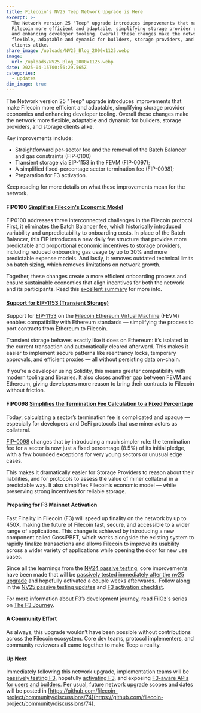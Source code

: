 ```yaml
---
title: Filecoin’s NV25 Teep Network Upgrade is Here
excerpt: >-
  The Network version 25 "Teep" upgrade introduces improvements that make
  Filecoin more efficient and adaptable, simplifying storage provider economics
  and enhancing developer tooling. Overall these changes make the network more
  flexible, adaptable and dynamic for builders, storage providers, and storage
  clients alike.
share_image: /uploads/NV25_Blog_2000x1125.webp
image:
  url: /uploads/NV25_Blog_2000x1125.webp
date: 2025-04-15T00:56:29.565Z
categories:
  - updates
dim_image: true
---
```


The Network version 25 "Teep" upgrade introduces improvements that make Filecoin more efficient and adaptable, simplifying storage provider economics and enhancing developer tooling. Overall these changes make the network more flexible, adaptable and dynamic for builders, storage providers, and storage clients alike.

Key improvements include: 

- Straightforward per-sector fee and the removal of the Batch Balancer and gas constraints (FIP-0100)
- Transient storage via EIP-1153 in the FEVM (FIP-0097); 
- A simplified fixed-percentage sector termination fee (FIP-0098); 
- Preparation for F3 activation.

Keep reading for more details on what these improvements mean for the network.

#### FIP0100 [Simplifies Filecoin's Economic Model](https://github.com/filecoin-project/FIPs/blob/master/FIPS/fip-0100.md)

FIP0100 addresses three interconnected challenges in the Filecoin protocol. First, it eliminates the Batch Balancer fee, which historically introduced variability and unpredictability to onboarding costs. In place of the Batch Balancer, this FIP introduces a new daily fee structure that provides more predictable and proportional economic incentives to storage providers, including reduced onboarding gas usage by up to 30% and more predictable expense models. And lastly, it removes outdated technical limits on batch sizing, which removes limitations on network growth. 

Together, these changes create a more efficient onboarding process and ensure sustainable economics that align incentives for both the network and its participants. Read this [excellent summary](https://github.com/filecoin-project/FIPs/discussions/1105#discussioncomment-12647755) for more info.

#### [Support for EIP-1153 (Transient Storage)](https://github.com/filecoin-project/FIPs/blob/master/FIPS/fip-0097.md)

Support for [EIP-1153](https://link.mail.beehiiv.com/ss/c/u001.WQITBXa8BlDy8iQveXaZRPKYlw94MOpPtJNVpYNLPOBW_i_EG87bFLKyU1Famzdv-HFAakHzNXeXgYxSevMYmQDIbhFNm9-1LF0YT3U5A7EbtADSJvHsJdQccVQ32VSh/4f9/l-VVsNIaQmS1yIhDl75j8A/h6/h001.jXkhAMQETW1SNF_GqI-zLS-2bvosVfyGSUMZL7frMbs) on the [Filecoin Ethereum Virtual Machine](https://fvm.filecoin.io) (FEVM) enables compatibility with Ethereum standards — simplifying the process to port contracts from Ethereum to Filecoin. 

Transient storage behaves exactly like it does on Ethereum: it’s isolated to the current transaction and automatically cleared afterward. This makes it easier to implement secure patterns like reentrancy locks, temporary approvals, and efficient proxies — all without persisting data on-chain.

If you’re a developer using Solidity, this means greater compatibility with modern tooling and libraries. It also closes another gap between FEVM and Ethereum, giving developers more reason to bring their contracts to Filecoin without friction.

#### FIP0098 [Simplifies the Termination Fee Calculation to a Fixed Percentage](https://github.com/filecoin-project/FIPs/blob/master/FIPS/fip-0098.md)

Today, calculating a sector’s termination fee is complicated and opaque — especially for developers and DeFi protocols that use miner actors as collateral.

[FIP-0098](https://github.com/filecoin-project/FIPs/blob/master/FIPS/fip-0098.md) changes that by introducing a much simpler rule: the termination fee for a sector is now just a fixed percentage (8.5%) of its initial pledge, with a few bounded exceptions for very young sectors or unusual edge cases.

This makes it dramatically easier for Storage Providers to reason about their liabilities, and for protocols to assess the value of miner collateral in a predictable way. It also simplifies Filecoin’s economic model — while preserving strong incentives for reliable storage.

#### Preparing for F3 Mainnet Activation

Fast Finality in Filecoin (F3) will speed up finality on the network by up to 450X, making the future of Filecoin fast, secure, and accessible to a wider range of applications. This change is achieved by introducing a new component called GossiPBFT, which works alongside the existing system to rapidly finalize transactions and allows Filecoin to improve its usability across a wider variety of applications while opening the door for new use cases. 

Since all the learnings from the [NV24 passive testing](https://medium.com/@filoz/the-f3-journey-testing-insights-and-timeline-adjustments-f43acfd4ea72), core improvements have been made that will be [passively tested immediately after the nv25 upgrade](https://github.com/filecoin-project/go-f3/issues/802) and hopefully activated a couple weeks afterwards.  Follow along in the [NV25 passive testing updates](https://github.com/filecoin-project/lotus/discussions/12287) and [F3 activation checklist](https://github.com/filecoin-project/f3-activation-contract/issues/22).  

For more information about F3’s development journey, read FilOz's series on [The F3 Journey](https://medium.com/search?q=FilOz+F3).

#### A Community Effort

As always, this upgrade wouldn’t have been possible without contributions across the Filecoin ecosystem. Core dev teams, protocol implementers, and community reviewers all came together to make Teep a reality.

#### Up Next 

Immediately following this network upgrade, implementation teams will be [passively testing F3](https://github.com/filecoin-project/go-f3/issues/802), hopefully [activating F3](https://github.com/filecoin-project/f3-activation-contract/issues/22), and exposing [F3-aware APIs for users and builders](https://github.com/filecoin-project/lotus/issues/12987). Per usual, future network upgrade scopes and dates will be posted in [https://github.com/filecoin-project/community/discussions/74](https://github.com/filecoin-project/community/discussions/74).
